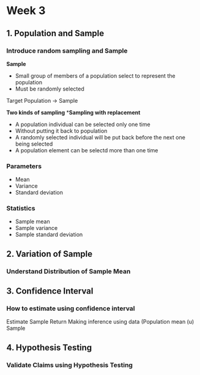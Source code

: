 # Week 3


## 1. Population and Sample
### Introduce random sampling and Sample

**Sample** 
- Small group of members of a population select to represent the population
- Must be randomly selected

Target Population -> Sample

**Two kinds of sampling**
  ***Sampling with replacement**
- A population individual can be selected only one time
- Without putting it back to population
- A randomly selected individual will be put back before the next one being selected
- A population element can be selectd more than one time

### Parameters 
- Mean
- Variance
- Standard deviation
### Statistics
- Sample mean
- Sample variance
- Sample standard deviation




## 2. Variation of Sample
### Understand Distribution of Sample Mean

## 3. Confidence Interval
### How to estimate using confidence interval
Estimate Sample Return
Making inference using data (Population mean (u)
Sample


## 4. Hypothesis Testing
### Validate Claims using Hypothesis Testing
